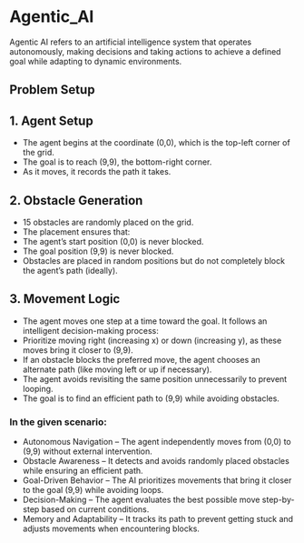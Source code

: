 # Agentic_AI
Agentic AI refers to an artificial intelligence system that operates autonomously, making decisions and taking actions to achieve a defined goal while adapting to dynamic environments.

## Problem Setup

## 1. Agent Setup
- The agent begins at the coordinate (0,0), which is the top-left corner of the grid.
- The goal is to reach (9,9), the bottom-right corner.
- As it moves, it records the path it takes.
## 2. Obstacle Generation
- 15 obstacles are randomly placed on the grid.
- The placement ensures that:
- The agent’s start position (0,0) is never blocked.
- The goal position (9,9) is never blocked.
- Obstacles are placed in random positions but do not completely block the agent’s path (ideally).
## 3. Movement Logic
- The agent moves one step at a time toward the goal.
It follows an intelligent decision-making process:
- Prioritize moving right (increasing x) or down (increasing y), as these moves bring it closer to (9,9).
- If an obstacle blocks the preferred move, the agent chooses an alternate path (like moving left or up if necessary).
- The agent avoids revisiting the same position unnecessarily to prevent looping.
- The goal is to find an efficient path to (9,9) while avoiding obstacles.

### In the given scenario:

- Autonomous Navigation – The agent independently moves from (0,0) to (9,9) without external intervention.
- Obstacle Awareness – It detects and avoids randomly placed obstacles while ensuring an efficient path.
- Goal-Driven Behavior – The AI prioritizes movements that bring it closer to the goal (9,9) while avoiding loops.
- Decision-Making – The agent evaluates the best possible move step-by-step based on current conditions.
- Memory and Adaptability – It tracks its path to prevent getting stuck and adjusts movements when encountering blocks.
